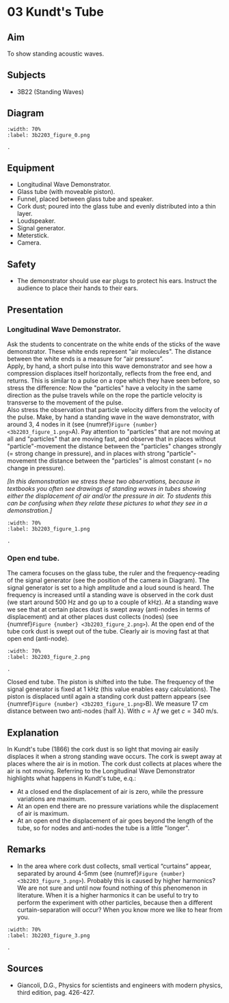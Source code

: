 # 03 Kundt's Tube 
  
## Aim   
 To show standing acoustic waves.    
  
## Subjects   
* 3B22 (Standing Waves)   

## Diagram
    
```{figure} figures/figure_0.png
:width: 70%  
:label: 3b2203_figure_0.png  

. 
```
    
  
## Equipment   
 *  Longitudinal Wave Demonstrator. 
 *  Glass tube (with moveable piston). 
 *  Funnel, placed between glass tube and speaker. 
 *  Cork dust; poured into the glass tube and evenly distributed into a thin layer. 
 *  Loudspeaker. 
 *  Signal generator. 
 *  Meterstick. 
 *  Camera.   
  
## Safety   
 
 *  The demonstrator should use ear plugs to protect his ears. Instruct the audience to place their hands to their ears.
    
  
## Presentation   
 ### Longitudinal Wave Demonstrator. 
 Ask the students to concentrate on the white ends of the sticks of the wave demonstrator. These white ends represent "air molecules". The distance between the white ends is a measure for “air pressure”.     
 Apply, by hand, a short pulse into this wave demonstrator and see how a compression displaces itself horizontally, reflects from the free end, and returns. This is similar to a pulse on a rope which they have seen before, so stress the difference: Now the "particles" have a velocity in the same direction as the pulse travels while on the rope the particle velocity is transverse to the movement of the pulse.   
 Also stress the observation that particle velocity differs from the velocity of the pulse. Make, by hand a standing wave in the wave demonstrator, with around 3, 4 nodes in it (see {numref}`Figure {number} <3b2203_figure_1.png>`A). Pay attention to "particles" that are not moving at all and "particles" that are moving fast, and observe that in places without "particle"-movement the distance between the "particles" changes strongly (= strong change in pressure), and in places with strong "particle"-movement the distance between the "particles" is almost constant (= no change in pressure). 
 
  *[In this demonstration we stress these two observations, because in textbooks you often see drawings of standing waves in tubes showing either the displacement of air and/or the pressure in air. To students this can be confusing when they relate these pictures to what they see in a demonstration.]*

```{figure} figures/figure_1.png
:width: 70%  
:label: 3b2203_figure_1.png  

. 
```
### Open end tube. 
The camera focuses on the glass tube, the ruler and the frequency-reading of the signal generator (see the position of the camera in Diagram). The signal generator is set to a high amplitude and a loud sound is heard. The frequency is increased until a standing wave is observed in the cork dust (we start around 500 Hz and go up to a couple of kHz). At a standing wave we see that at certain places dust is swept away (anti-nodes in terms of displacement) and at other places dust collects (nodes) (see {numref}`Figure {number} <3b2203_figure_2.png>`). At the open end of the tube cork dust is swept out of the tube. Clearly air is moving fast at that open end (anti-node).

```{figure} figures/figure_2.png
:width: 70%  
:label: 3b2203_figure_2.png  

. 
```

 Closed end tube. The piston is shifted into the tube. The frequency of the signal generator is fixed at $1\mathrm{~kHz}$ (this value enables easy calculations). The piston is displaced until again a standing cork dust pattern appears (see {numref}`Figure {number} <3b2203_figure_1.png>`B). We measure $17 \mathrm{~cm}$ distance between two anti-nodes (half $\lambda$). With $c=\lambda f$  we get $c=340 \mathrm{~m/s}$.    
  
## Explanation   
 In Kundt's tube (1866) the cork dust is so light that moving air easily displaces it when a strong standing wave occurs. The cork is swept away at places where the air is in motion. The cork dust collects at places where the air is not moving. Referring to the Longitudinal Wave Demonstrator highlights what happens in Kundt's tube, e.q.: 
 - At a closed end the displacement of air is zero, while the pressure variations are maximum. 
 - At an open end there are no pressure variations while the displacement of air is maximum. 
 - At an open end the displacement of air goes beyond the length of the tube, so for nodes and anti-nodes the tube is a little "longer".   
  
## Remarks
 *  In the area where cork dust collects, small vertical “curtains” appear, separated by around 4-5mm (see {numref}`Figure {number} <3b2203_figure_3.png>`). Probably this is caused by higher harmonics? We are not sure and until now found nothing of this phenomenon in literature. When it is a higher harmonics it can be useful to try to perform the experiment with other particles, because then a different curtain-separation will occur? When you know more we like to hear from you.   

```{figure} figures/figure_3.png
:width: 70%  
:label: 3b2203_figure_3.png  

.
``` 
     
  
## Sources   
 * Giancoli, D.G., Physics for scientists and engineers with modern physics, third edition, pag. 426-427.
  